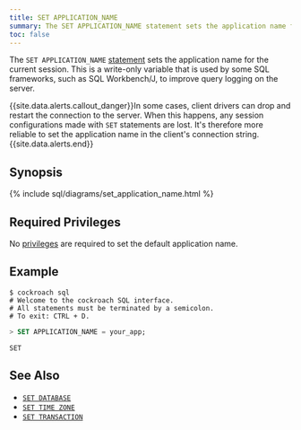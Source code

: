 ```yaml
---
title: SET APPLICATION_NAME
summary: The SET APPLICATION_NAME statement sets the application name for the current session.
toc: false
---
```


The `SET APPLICATION_NAME` [statement](sql-statements.html) sets the application name for the current session. This is a write-only variable that is used by some SQL frameworks, such as SQL Workbench/J, to improve query logging on the server. 

{{site.data.alerts.callout_danger}}In some cases, client drivers can drop and restart the connection to the server. When this happens, any session configurations made with <code>SET</code> statements are lost. It's therefore more reliable to set the application name in the client's connection string.{{site.data.alerts.end}}

<div id="toc"></div>

## Synopsis

{% include sql/diagrams/set_application_name.html %}

## Required Privileges

No [privileges](privileges.html) are required to set the default application name. 

## Example

~~~ shell
$ cockroach sql
# Welcome to the cockroach SQL interface.
# All statements must be terminated by a semicolon.
# To exit: CTRL + D.
~~~

~~~ sql
> SET APPLICATION_NAME = your_app;
~~~

~~~
SET
~~~

## See Also

- [`SET DATABASE`](set-database.html)
- [`SET TIME ZONE`](set-time-zone.html)
- [`SET TRANSACTION`](set-transaction.html)
 